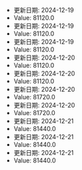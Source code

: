 
- 更新日期: 2024-12-19
- Value: 81120.0
- 更新日期: 2024-12-19
- Value: 81120.0
- 更新日期: 2024-12-19
- Value: 81120.0
- 更新日期: 2024-12-20
- Value: 81120.0
- 更新日期: 2024-12-20
- Value: 81120.0
- 更新日期: 2024-12-20
- Value: 81720.0
- 更新日期: 2024-12-20
- Value: 81720.0
- 更新日期: 2024-12-21
- Value: 81440.0
- 更新日期: 2024-12-21
- Value: 81440.0
- 更新日期: 2024-12-21
- Value: 81440.0